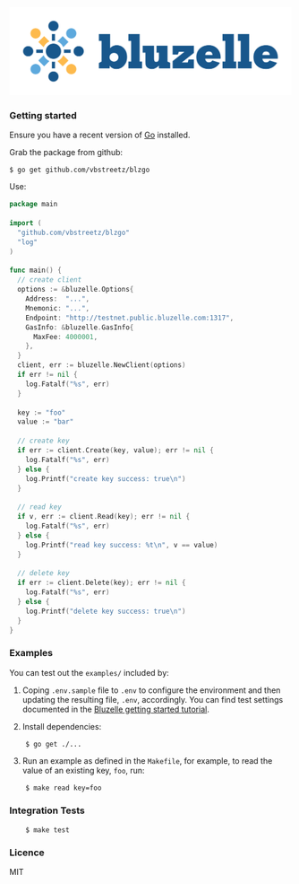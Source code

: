 ![](https://raw.githubusercontent.com/bluzelle/api/master/source/images/Bluzelle%20-%20Logo%20-%20Big%20-%20Colour.png)

### Getting started

Ensure you have a recent version of [Go](https://golang.org) installed.

Grab the package from github:

    $ go get github.com/vbstreetz/blzgo

Use:

```go
package main

import (
  "github.com/vbstreetz/blzgo"
  "log"
)

func main() {
  // create client
  options := &bluzelle.Options{
    Address:  "...",
    Mnemonic: "...",
    Endpoint: "http://testnet.public.bluzelle.com:1317",
    GasInfo: &bluzelle.GasInfo{
      MaxFee: 4000001,
    },
  }
  client, err := bluzelle.NewClient(options)
  if err != nil {
    log.Fatalf("%s", err)
  }

  key := "foo"
  value := "bar"

  // create key
  if err := client.Create(key, value); err != nil {
    log.Fatalf("%s", err)
  } else {
    log.Printf("create key success: true\n")
  }

  // read key
  if v, err := client.Read(key); err != nil {
    log.Fatalf("%s", err)
  } else {
    log.Printf("read key success: %t\n", v == value)
  }

  // delete key
  if err := client.Delete(key); err != nil {
    log.Fatalf("%s", err)
  } else {
    log.Printf("delete key success: true\n")
  }
}
```

### Examples

You can test out the `examples/` included by:

1. Coping `.env.sample` file to `.env` to configure the environment and then updating the resulting file, `.env`, accordingly. You can find test settings documented in the [Bluzelle getting started tutorial](https://docs.bluzelle.com/developers/bluzelle-db/getting-started-with-testnet).

2. Install dependencies:
```
    $ go get ./...
```
3. Run an example as defined in the `Makefile`, for example, to read the value of an existing key, `foo`, run:
```
    $ make read key=foo
```
### Integration Tests
```
    $ make test
```
### Licence

MIT
